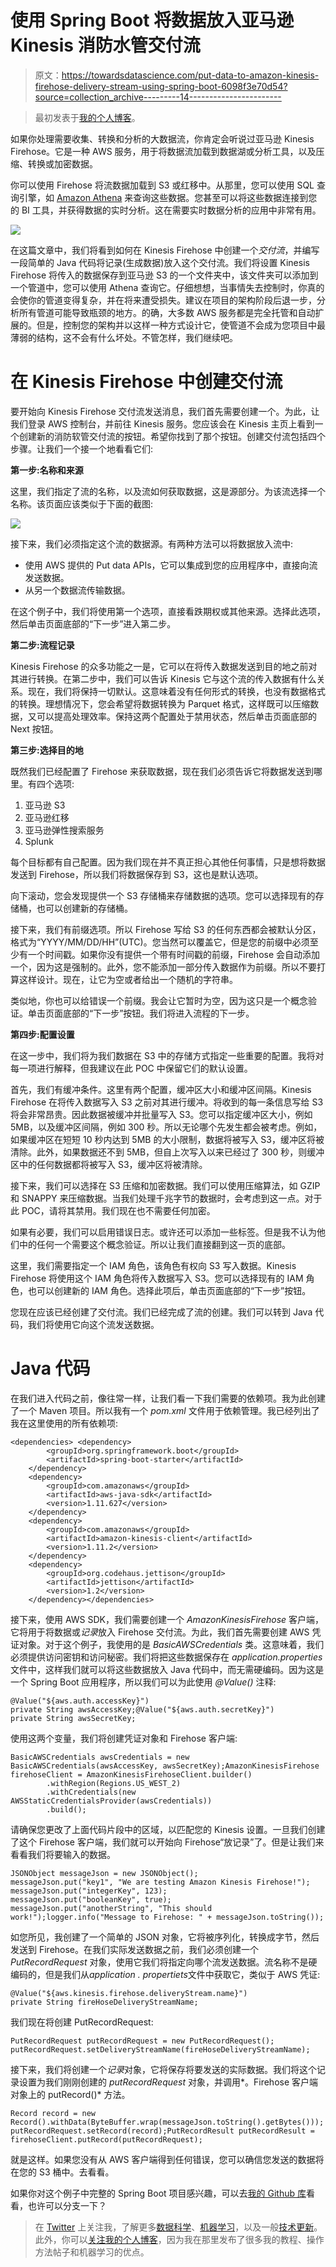 # 使用 Spring Boot 将数据放入亚马逊 Kinesis 消防水管交付流

> 原文：<https://towardsdatascience.com/put-data-to-amazon-kinesis-firehose-delivery-stream-using-spring-boot-6098f3e70d54?source=collection_archive---------14----------------------->

> 最初发表于[我的个人博客](https://blog.contactsunny.com/tech/put-data-to-amazon-kinesis-firehose-delivery-stream-using-spring-boot)。

如果你处理需要收集、转换和分析的大数据流，你肯定会听说过亚马逊 Kinesis Firehose。它是一种 AWS 服务，用于将数据流加载到数据湖或分析工具，以及压缩、转换或加密数据。

你可以使用 Firehose 将流数据加载到 S3 或红移中。从那里，您可以使用 SQL 查询引擎，如 [Amazon Athena](https://blog.contactsunny.com/tag/amazon-athena) 来查询这些数据。您甚至可以将这些数据连接到您的 BI 工具，并获得数据的实时分析。这在需要实时数据分析的应用中非常有用。

![](img/79c71d150f78d5795e3066449a848fc9.png)

在这篇文章中，我们将看到如何在 Kinesis Firehose 中创建一个*交付流*，并编写一段简单的 Java 代码将记录(生成数据)放入这个交付流。我们将设置 Kinesis Firehose 将传入的数据保存到亚马逊 S3 的一个文件夹中，该文件夹可以添加到一个管道中，您可以使用 Athena 查询它。仔细想想，当事情失去控制时，你真的会使你的管道变得复杂，并在将来遭受损失。建议在项目的架构阶段后退一步，分析所有管道可能导致瓶颈的地方。的确，大多数 AWS 服务都是完全托管和自动扩展的。但是，控制您的架构并以这样一种方式设计它，使管道不会成为您项目中最薄弱的结构，这不会有什么坏处。不管怎样，我们继续吧。

# 在 Kinesis Firehose 中创建交付流

要开始向 Kinesis Firehose 交付流发送消息，我们首先需要创建一个。为此，让我们登录 AWS 控制台，并前往 Kinesis 服务。您应该会在 Kinesis 主页上看到一个创建新的消防软管交付流的按钮。希望你找到了那个按钮。创建交付流包括四个步骤。让我们一个接一个地看看它们:

**第一步:名称和来源**

这里，我们指定了流的名称，以及流如何获取数据，这是源部分。为该流选择一个名称。该页面应该类似于下面的截图:

![](img/3b11959cbef2fb7647892503907e7df4.png)

接下来，我们必须指定这个流的数据源。有两种方法可以将数据放入流中:

*   使用 AWS 提供的 Put data APIs，它可以集成到您的应用程序中，直接向流发送数据。
*   从另一个数据流传输数据。

在这个例子中，我们将使用第一个选项，直接看跌期权或其他来源。选择此选项，然后单击页面底部的“下一步”进入第二步。

**第二步:流程记录**

Kinesis Firehose 的众多功能之一是，它可以在将传入数据发送到目的地之前对其进行转换。在第二步中，我们可以告诉 Kinesis 它与这个流的传入数据有什么关系。现在，我们将保持一切默认。这意味着没有任何形式的转换，也没有数据格式的转换。理想情况下，您会希望将数据转换为 Parquet 格式，这样既可以压缩数据，又可以提高处理效率。保持这两个配置处于禁用状态，然后单击页面底部的 Next 按钮。

**第三步:选择目的地**

既然我们已经配置了 Firehose 来获取数据，现在我们必须告诉它将数据发送到哪里。有四个选项:

1.  亚马逊 S3
2.  亚马逊红移
3.  亚马逊弹性搜索服务
4.  Splunk

每个目标都有自己配置。因为我们现在并不真正担心其他任何事情，只是想将数据发送到 Firehose，所以我们将数据保存到 S3，这也是默认选项。

向下滚动，您会发现提供一个 S3 存储桶来存储数据的选项。您可以选择现有的存储桶，也可以创建新的存储桶。

接下来，我们有前缀选项。所以 Firehose 写给 S3 的任何东西都会被默认分区，格式为“YYYY/MM/DD/HH”(UTC)。您当然可以覆盖它，但是您的前缀中必须至少有一个时间戳。如果你没有提供一个带有时间戳的前缀，Firehose 会自动添加一个，因为这是强制的。此外，您不能添加一部分传入数据作为前缀。所以不要打算这样设计。现在，让它为空或者给出一个随机的字符串。

类似地，你也可以给错误一个前缀。我会让它暂时为空，因为这只是一个概念验证。单击页面底部的“下一步”按钮。我们将进入流程的下一步。

**第四步:配置设置**

在这一步中，我们将为我们数据在 S3 中的存储方式指定一些重要的配置。我将对每一项进行解释，但我建议在此 POC 中保留它们的默认设置。

首先，我们有缓冲条件。这里有两个配置，缓冲区大小和缓冲区间隔。Kinesis Firehose 在将传入数据写入 S3 之前对其进行缓冲。将收到的每一条信息写给 S3 将会非常昂贵。因此数据被缓冲并批量写入 S3。您可以指定缓冲区大小，例如 5MB，以及缓冲区间隔，例如 300 秒。所以无论哪个先发生都会被考虑。例如，如果缓冲区在短短 10 秒内达到 5MB 的大小限制，数据将被写入 S3，缓冲区将被清除。此外，如果数据还不到 5MB，但自上次写入以来已经过了 300 秒，则缓冲区中的任何数据都将被写入 S3，缓冲区将被清除。

接下来，我们可以选择在 S3 压缩和加密数据。我们可以使用压缩算法，如 GZIP 和 SNAPPY 来压缩数据。当我们处理千兆字节的数据时，会考虑到这一点。对于此 POC，请将其禁用。我们现在也不需要任何加密。

如果有必要，我们可以启用错误日志。或许还可以添加一些标签。但是我不认为他们中的任何一个需要这个概念验证。所以让我们直接翻到这一页的底部。

这里，我们需要指定一个 IAM 角色，该角色有权向 S3 写入数据。Kinesis Firehose 将使用这个 IAM 角色将传入数据写入 S3。您可以选择现有的 IAM 角色，也可以创建新的 IAM 角色。选择此项后，单击页面底部的“下一步”按钮。

您现在应该已经创建了交付流。我们已经完成了流的创建。我们可以转到 Java 代码，我们将使用它向这个流发送数据。

# Java 代码

在我们进入代码之前，像往常一样，让我们看一下我们需要的依赖项。我为此创建了一个 Maven 项目。所以我有一个 *pom.xml* 文件用于依赖管理。我已经列出了我在这里使用的所有依赖项:

```
<dependencies> <dependency>
        <groupId>org.springframework.boot</groupId>
        <artifactId>spring-boot-starter</artifactId>
    </dependency>
    <dependency>
        <groupId>com.amazonaws</groupId>
        <artifactId>aws-java-sdk</artifactId>
        <version>1.11.627</version>
    </dependency>
    <dependency>
        <groupId>com.amazonaws</groupId>
        <artifactId>amazon-kinesis-client</artifactId>
        <version>1.11.2</version>
    </dependency>
    <dependency>
        <groupId>org.codehaus.jettison</groupId>
        <artifactId>jettison</artifactId>
        <version>1.2</version>
    </dependency></dependencies>
```

接下来，使用 AWS SDK，我们需要创建一个 *AmazonKinesisFirehose* 客户端，它将用于将数据或*记录*放入 Firehose 交付流。为此，我们首先需要创建 AWS 凭证对象。对于这个例子，我使用的是 *BasicAWSCredentials* 类。这意味着，我们必须提供访问密钥和访问秘密。我们将把这些数据保存在 *application.properties* 文件中，这样我们就可以将这些数据放入 Java 代码中，而无需硬编码。因为这是一个 Spring Boot 应用程序，所以我们可以为此使用 *@Value()* 注释:

```
@Value("${aws.auth.accessKey}")
private String awsAccessKey;@Value("${aws.auth.secretKey}")
private String awsSecretKey;
```

使用这两个变量，我们将创建凭证对象和 Firehose 客户端:

```
BasicAWSCredentials awsCredentials = new BasicAWSCredentials(awsAccessKey, awsSecretKey);AmazonKinesisFirehose firehoseClient = AmazonKinesisFirehoseClient.builder()
        .withRegion(Regions.US_WEST_2)
        .withCredentials(new AWSStaticCredentialsProvider(awsCredentials))
        .build();
```

请确保您更改了上面代码片段中的区域，以匹配您的 Kinesis 设置。一旦我们创建了这个 Firehose 客户端，我们就可以开始向 Firehose“放记录”了。但是让我们来看看我们将要输入的数据。

```
JSONObject messageJson = new JSONObject();
messageJson.put("key1", "We are testing Amazon Kinesis Firehose!");
messageJson.put("integerKey", 123);
messageJson.put("booleanKey", true);
messageJson.put("anotherString", "This should work!");logger.info("Message to Firehose: " + messageJson.toString());
```

如您所见，我创建了一个简单的 JSON 对象，它将被序列化，转换成字节，然后发送到 Firehose。在我们实际发送数据之前，我们必须创建一个 *PutRecordRequest* 对象，使用它我们将指定向哪个流发送数据。流名称不是硬编码的，但是我们从*application . propertiets*文件中获取它，类似于 AWS 凭证:

```
@Value("${aws.kinesis.firehose.deliveryStream.name}")
private String fireHoseDeliveryStreamName;
```

我们现在将创建 PutRecordRequest:

```
PutRecordRequest putRecordRequest = new PutRecordRequest();
putRecordRequest.setDeliveryStreamName(fireHoseDeliveryStreamName);
```

接下来，我们将创建一个*记录*对象，它将保存将要发送的实际数据。我们将这个记录设置为我们刚刚创建的 *putRecordRequest* 对象，并调用*。Firehose 客户端对象上的 putRecord()* 方法。

```
Record record = new Record().withData(ByteBuffer.wrap(messageJson.toString().getBytes()));
putRecordRequest.setRecord(record);PutRecordResult putRecordResult = firehoseClient.putRecord(putRecordRequest);
```

就是这样。如果您没有从 AWS 客户端得到任何错误，您可以确信您发送的数据将在您的 S3 桶中。去看看。

如果你对这个例子中完整的 Spring Boot 项目感兴趣，可以去[我的 Github 库](https://github.com/contactsunny/SpringBootAmazonKinesisFirehoseProducerPOC)看看，也许可以分支一下？

> 在 [Twitter](https://twitter.com/contactsunny) 上关注我，了解更多[数据科学](https://blog.contactsunny.com/tag/data-science)、[机器学习](https://blog.contactsunny.com/tag/machine-learning)，以及一般[技术更新](https://blog.contactsunny.com/category/tech)。此外，你可以[关注我的个人博客](https://blog.contactsunny.com/)，因为我在那里发布了很多我的教程、操作方法帖子和机器学习的优点。